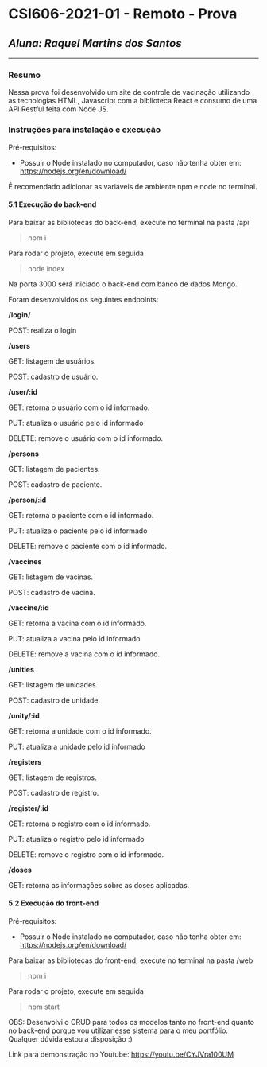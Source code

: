 # **CSI606-2021-01 - Remoto - Prova**

## _Aluna: Raquel Martins dos Santos_

---

### Resumo

Nessa prova foi desenvolvido um site de controle de vacinação utilizando as tecnologias HTML, Javascript com a biblioteca React e consumo de uma API Restful feita com Node JS.

### Instruções para instalação e execução

Pré-requisitos:

- Possuir o Node instalado no computador, caso não tenha obter em:
  https://nodejs.org/en/download/

É recomendado adicionar as variáveis de ambiente npm e node no terminal.

#### 5.1 Execução do back-end

Para baixar as bibliotecas do back-end, execute no terminal na pasta /api

> npm i

Para rodar o projeto, execute em seguida

> node index

Na porta 3000 será iniciado o back-end com banco de dados Mongo.

Foram desenvolvidos os seguintes endpoints:

**/login/**

POST: realiza o login

**/users**

GET: listagem de usuários.

POST: cadastro de usuário.

**/user/:id**

GET: retorna o usuário com o id informado.

PUT: atualiza o usuário pelo id informado

DELETE: remove o usuário com o id informado.

**/persons**

GET: listagem de pacientes.

POST: cadastro de paciente.

**/person/:id**

GET: retorna o paciente com o id informado.

PUT: atualiza o paciente pelo id informado

DELETE: remove o paciente com o id informado.

**/vaccines**

GET: listagem de vacinas.

POST: cadastro de vacina.

**/vaccine/:id**

GET: retorna a vacina com o id informado.

PUT: atualiza a vacina pelo id informado

DELETE: remove a vacina com o id informado.

**/unities**

GET: listagem de unidades.

POST: cadastro de unidade.

**/unity/:id**

GET: retorna a unidade com o id informado.

PUT: atualiza a unidade pelo id informado

**/registers**

GET: listagem de registros.

POST: cadastro de registro.

**/register/:id**

GET: retorna o registro com o id informado.

PUT: atualiza o registro pelo id informado

DELETE: remove o registro com o id informado.

**/doses**

GET: retorna as informações sobre as doses aplicadas.

#### 5.2 Execução do front-end

Pré-requisitos:

- Possuir o Node instalado no computador, caso não tenha obter em:
  https://nodejs.org/en/download/

Para baixar as bibliotecas do front-end, execute no terminal na pasta /web

> npm i

Para rodar o projeto, execute em seguida

> npm start

OBS: Desenvolvi o CRUD para todos os modelos tanto no front-end quanto no back-end porque vou utilizar esse sistema para o meu portfólio. Qualquer dúvida estou a disposição :)

Link para demonstração no Youtube: https://youtu.be/CYJVra100UM
